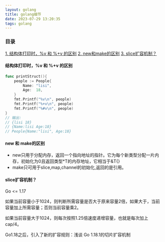 ```yaml
---
layout: golang
title: golang细节
date: 2023-07-29 13:20:35
tags: golang
---
```


### 目录
 
[1. 结构体打印时，%v 和 %+v 的区别](#1)
[2. new和make的区别](#2)
[3. slice扩容机制？](#3)

 
<p id="1"></p>
 
#### 结构体打印时，%v 和 %+v 的区别
```go
func printStruct(){
	people := People{
		Name: "lisi",
		Age:  18,
	}
	fmt.Printf("%v\n", people)
	fmt.Printf("%+v\n", people)
	fmt.Printf("%#v\n", people)
}
// 输出:
// {lisi 18}
// {Name:lisi Age:18}
// People{Name:"lisi", Age:18}
```

<p id="2"></p>
 
#### new 和 make的区别

* new只用于分配内存，返回一个指向地址的指针。它为每个新类型分配一片内存，初始化为0且返回类型*T的内存地址，它相当于&T{}
* make只可用于slice,map,channel的初始化,返回的是引用。

<p id="3"></p>

#### slice扩容机制？
Go <= 1.17

如果当前容量小于1024，则判断所需容量是否大于原来容量2倍，如果大于，当前容量加上所需容量；否则当前容量乘2。

如果当前容量大于1024，则每次按照1.25倍速度递增容量，也就是每次加上cap/4。

Go1.18之后，引入了新的扩容规则：浅谈 Go 1.18.1的切片扩容机制